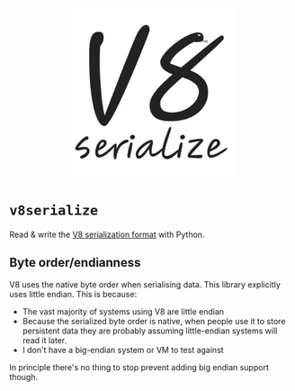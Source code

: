 <p align="center">
  <img src="docs/v8serialize_logo_auto.svg" width="300" alt="The v8serialize logo. Monochome. Large &quot;V8&quot; and smaller &quot;serialize&quot; in a handwritten style, with the 8 stylized to look like a snake.">
</p>

# `v8serialize`

Read & write the [V8 serialization format] with Python.

[V8 serialization format]:
  https://chromium.googlesource.com/v8/v8/+/refs/heads/main/src/objects/value-serializer.cc

## Byte order/endianness

V8 uses the native byte order when serialising data. This library explicitly
uses little endian. This is because:

- The vast majority of systems using V8 are little endian
- Because the serialized byte order is native, when people use it to store
  persistent data they are probably assuming little-endian systems will read it
  later.
- I don't have a big-endian system or VM to test against

In principle there's no thing to stop prevent adding big endian support though.
